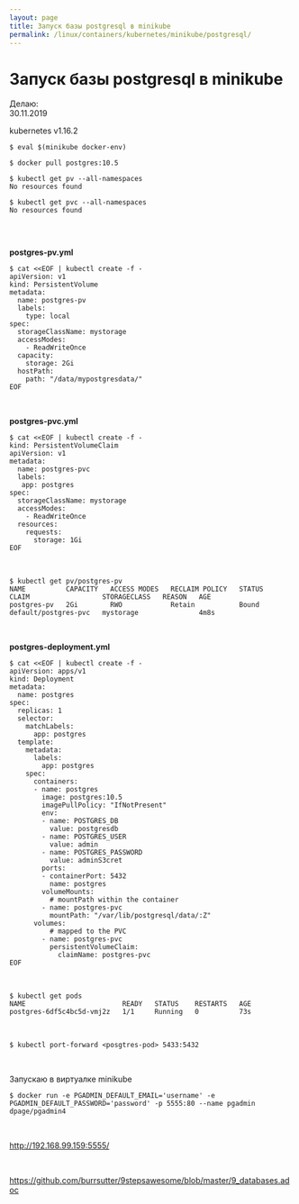 ```yaml
---
layout: page
title: Запуск базы postgresql в minikube
permalink: /linux/containers/kubernetes/minikube/postgresql/
---
```


# Запуск базы postgresql в minikube

Делаю:  
30.11.2019

kubernetes v1.16.2

```
$ eval $(minikube docker-env)

$ docker pull postgres:10.5

$ kubectl get pv --all-namespaces
No resources found

$ kubectl get pvc --all-namespaces
No resources found


```

<br/>

**postgres-pv.yml**

```
$ cat <<EOF | kubectl create -f -
apiVersion: v1
kind: PersistentVolume
metadata:
  name: postgres-pv
  labels:
    type: local
spec:
  storageClassName: mystorage
  accessModes:
    - ReadWriteOnce
  capacity:
    storage: 2Gi
  hostPath:
    path: "/data/mypostgresdata/"
EOF

```

<br/>

**postgres-pvc.yml**

```
$ cat <<EOF | kubectl create -f -
kind: PersistentVolumeClaim
apiVersion: v1
metadata:
  name: postgres-pvc
  labels:
   app: postgres
spec:
  storageClassName: mystorage
  accessModes:
    - ReadWriteOnce
  resources:
    requests:
      storage: 1Gi
EOF
```

<br/>

```
$ kubectl get pv/postgres-pv
NAME          CAPACITY   ACCESS MODES   RECLAIM POLICY   STATUS   CLAIM                  STORAGECLASS   REASON   AGE
postgres-pv   2Gi        RWO            Retain           Bound    default/postgres-pvc   mystorage               4m8s
```

<br/>

**postgres-deployment.yml**

```
$ cat <<EOF | kubectl create -f -
apiVersion: apps/v1
kind: Deployment
metadata:
  name: postgres
spec:
  replicas: 1
  selector:
    matchLabels:
      app: postgres
  template:
    metadata:
      labels:
        app: postgres
    spec:
      containers:
      - name: postgres
        image: postgres:10.5
        imagePullPolicy: "IfNotPresent"
        env:
        - name: POSTGRES_DB
          value: postgresdb
        - name: POSTGRES_USER
          value: admin
        - name: POSTGRES_PASSWORD
          value: adminS3cret
        ports:
        - containerPort: 5432
          name: postgres
        volumeMounts:
          # mountPath within the container
        - name: postgres-pvc
          mountPath: "/var/lib/postgresql/data/:Z"
      volumes:
          # mapped to the PVC
        - name: postgres-pvc
          persistentVolumeClaim:
            claimName: postgres-pvc
EOF
```

<br/>

```
$ kubectl get pods
NAME                        READY   STATUS    RESTARTS   AGE
postgres-6df5c4bc5d-vmj2z   1/1     Running   0          73s
```

<br/>

```
$ kubectl port-forward <posgtres-pod> 5433:5432

```

<br/>

Запускаю в виртуалке minikube

```
$ docker run -e PGADMIN_DEFAULT_EMAIL='username' -e PGADMIN_DEFAULT_PASSWORD='password' -p 5555:80 --name pgadmin dpage/pgadmin4
```

<br/>

http://192.168.99.159:5555/

<br/>

https://github.com/burrsutter/9stepsawesome/blob/master/9_databases.adoc
